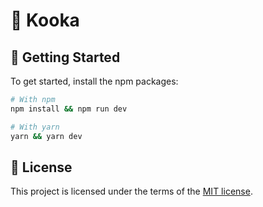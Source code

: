 # 💭 Kooka

## 🚀 Getting Started

To get started, install the npm packages:

```sh
# With npm
npm install && npm run dev

# With yarn
yarn && yarn dev
```

## 🔑 License

This project is licensed under the terms of the [MIT license](/LICENSE).
